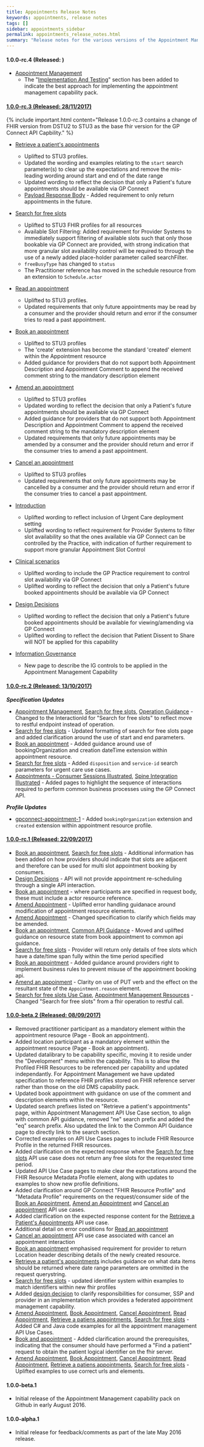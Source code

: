 ```yaml
---
title: Appointments Release Notes
keywords: appointments, release notes
tags: []
sidebar: appointments_sidebar
permalink: appointments_release_notes.html
summary: "Release notes for the various versions of the Appointment Management capability."
---
```


#### 1.0.0-rc.4 (Released: )

- [Appointment Management](appointments.html)
  - The "[Implementation And Testing](appointments.html#implementation-and-testing)" section has been added to indicate the best approach for implementing the appointment management capability pack.


#### [1.0.0-rc.3 (Released: 28/11/2017)](https://github.com/nhsconnect/gpconnect/releases/tag/Appointment_rc.3_Foundations_rc.4_GP_Connect_rc.1) 

{% include important.html content="Release 1.0.0-rc.3 contains a change of FHIR version from DSTU2 to STU3 as the base fhir version for the GP Connect API Capbility." %}

- [Retrieve a patient's appointments](appointments_use_case_retrieve_a_patients_appointments.html) 
  - Uplifted to STU3 profiles.
  - Updated the wording and examples relating to the `start` search parameter(s) to clear up the expectations and remove the mis- leading wording around start and end of the date range
  - Updated wording to reflect the decision that only a Patient's future appointments should be available via GP Connect
  - [Payload Response Body](appointments_use_case_retrieve_a_patients_appointments.html#payload-response-body) - Added requirement to only return appointments in the future.
- [Search for free slots](appointments_use_case_search_for_free_slots.html)
  - Uplifted to STU3 FHIR profiles for all resources
  - Available Slot Filtering:  Added requirement for Provider Systems to immediately support filtering of available slots such that only those bookable via GP Connect are provided, with strong indication that more granular slot availability control will be required to through the use of a newly added place-holder parameter called searchFilter.
  - `freeBusyType` has changed to `status`
  - The Practitioner reference has moved in the schedule resource from an extension to `Schedule.actor`
- [Read an appointment](appointments_use_case_read_an_appointment.html) 
  - Uplifted to STU3 profiles.
  - Updated requirements that only future appointments may be read by a consumer and the provider should return and error if the consumer tries to read a past appointment.
- [Book an appointment](appointments_use_case_book_an_appointment.html) 
  - Uplifted to STU3 profiles
  - The 'create' extension has become the standard 'created' element within the Appointment resource
  - Added guidance for providers that do not support both Appointment Description and Appointment Comment to append the received comment string to the mandatory description element 
- [Amend an appointment](appointments_use_case_amend_an_appointment.html) 
  - Uplifted to STU3 profiles
  - Updated wording to reflect the decision that only a Patient's future appointments should be available via GP Connect
  - Added guidance for providers that do not support both Appointment Description and Appointment Comment to append the received comment string to the mandatory description element
  - Updated requirements that only future appointments may be amended by a consumer and the provider should return and error if the consumer tries to amend a past appointment.
- [Cancel an appointment](appointments_use_case_cancel_an_appointment.html)
  - Uplifted to STU3 profiles
  - Updated requirements that only future appointments may be cancelled by a consumer and the provider should return and error if the consumer tries to cancel a past appointment.
  
- [Introduction](appointments.html)
  - Uplifted wording to reflect inclusion of Urgent Care deployment setting
  - Uplifted wording to reflect requirement for Provider Systems to filter slot availability so that the ones available via GP Connect can be controlled by the Practice, with indication of further requirement to support more granular Appointment Slot Control 

- [Clinical scenarios](appointments_clinical_scenarios.html)
  - Uplifted wording to include the GP Practice requirement to control slot availability via GP Connect 
  - Uplifted wording to reflect the decision that only a Patient's future booked appointments should be available via GP Connect
 
- [Design Decisions](appointments_design.html#viewing-and-amending-booked-appointments)
  - Uplifted wording to reflect the decision that only a Patient's future booked appointments should be available for viewing/amending via GP Connect
  - Uplifted wording to reflect the decision that Patient Dissent to Share will NOT be applied for this capability

- [Information Governance](appointments_ig.html)
  - New page to describe the IG controls to be applied in the Appointment Management Capability

#### [1.0.0-rc.2 (Released: 13/10/2017)](https://github.com/nhsconnect/gpconnect/releases/tag/Appointment_Management_rc.2_release)

  ***Specification Updates***
  - [Appointment Management](appointments.html), [Search for free slots](appointments_use_case_search_for_free_slots.html), [Operation Guidance](development_fhir_operation_guidance.html) - Changed to the InteractionId for "Search for free slots" to reflect move to restful endpoint instead of operation.
  - [Search for free slots](appointments_use_case_search_for_free_slots.html#search-parameters) - Updated formatting of search for free slots page and added clarification around the use of start and end parameters.
  - [Book an appointment](appointments_use_case_book_an_appointment.html#payload-request-body) - Added guidance around use of bookingOrganization and creation dateTime extension within appointment resource.
  - [Search for free slots](appointments_use_case_search_for_free_slots.html#search-parameters) - Added `disposition` and `service-id` search parameters for urgent care use cases.
  - [Appointments - Consumer Sessions Illustrated](appointments_consumer_sessions.html), [Spine Integration Illustrated](integration_illustrated.html) - Added pages to highlight the sequence of interactions required to perform common business processes using the GP Connect API.
  
  ***Profile Updates***
  - [gpconnect-appointment-1](https://fhir.nhs.uk/StructureDefinition/gpconnect-appointment-1) - Added `bookingOrganization` extension and `created` extension within appointment resource profile.

#### [1.0.0-rc.1 (Released: 22/09/2017)](https://github.com/nhsconnect/gpconnect/releases/tag/Appointment_rc.1_and_Foundations_rc.3_release)
  - [Book an appointment](appointments_use_case_book_an_appointment.html#payload-request-body), [Search for free slots](appointments_use_case_search_for_free_slots.html#payload-response-body) - Additional information has been added on how providers should indicate that slots are adjacent and therefore can be used for multi slot appointment booking by consumers.
  - [Design Decisions](appointments_design.html) - API will not provide appointment re-scheduling through a single API interaction.
  - [Book an appointment](appointments_use_case_book_an_appointment.html#payload-request-body) - where participants are specified in request body, these must include a actor resource reference.
  - [Amend Appointment](appointments_use_case_amend_an_appointment.html#error-handling) - Uplifted error handling guidanace around modification of appointment resource elements.
  - [Amend Appointment](appointments_use_case_amend_an_appointment.html#payload-request-body) - Changed specification to clarify which fields may be amended.
  - [Book an appointment](appointments_use_case_book_an_appointment.html), [Common API Guidance](development_fhir_api_guidance.html#managing-return-content) - Moved and uplifted guidance on resource state from book appointment to common api guidance.
  - [Search for free slots](appointments_use_case_search_for_free_slots.html) - Provider will return only details of free slots which have a date/time span fully within the time period specified
  - [Book an appointment](appointments_use_case_book_an_appointment.html#error-handling) - Added guidance around providers right to implement business rules to prevent misuse of the appointment booking api.
  - [Amend an appoinment](appointments_use_case_amend_an_appointment.html) - Clarity on use of PUT verb and the effect on the resultant state of the `Appointment.reason` element.
  - [Search for free slots Use Case](appointments_use_case_search_for_free_slots.html), [Appointment Management Resources](datalibraryappointment.html#search-for-free-slots) - Changed "Search for free slots" from a fhir operation to restful call.

#### [1.0.0-beta.2 (Released: 08/09/2017)](https://github.com/nhsconnect/gpconnect/releases/tag/Appointment_beta.2_and_Foundations_rc.2_release)
  - Removed practitioner participant as a mandatory element within the appointment resource (Page - Book an appointment).
  - Added location participant as a mandatory element within the appointment resource (Page - Book an appointment).
  - Updated datalibrary to be capability specific, moving it to reside under the "Development" menu within the capability. This is to allow the Profiled FHIR Resources to be referenced per capability and updated independantly. For Appointment Management we have updated specification to reference FHIR profiles stored on FHIR reference server rather than those on the old DMS capability pack.
  - Updated book appointment with guidance on use of the comment and description elements within the resource.
  - Updated search prefixes listed on "Retrieve a patient's appointments" page, within Appointment Management API Use Case section, to align with common API guidance, removed "ne" search prefix and added the "eq" search prefix. Also updated the link to the Common API Guidance page to directly link to the search section.
  - Corrected examples on API Use Cases pages to include FHIR Resource Profile in the returned FHIR resources.
  - Added clarification on the expected response when the [Search for free slots](appointments_use_case_search_for_free_slots.html) API use case does not return any free slots for the requested time period.
  - Updated API Use Case pages to make clear the expectations around the FHIR Resource Metadata Profile element, along with updates to examples to show new profile definitions.
  - Added clarification around GP Connect "FHIR Resource Profile" and "Metadata Profile" requirements on the request/consumer side of the [Book an Appointment](appointments_use_case_book_an_appointment.htm), [Amend  an Appointment](appointments_use_case_amend_an_appointment.html) and [Cancel an appointment](appointments_use_case_cancel_an_appointment.html) API use cases. 
  - Added clarification on the expected response content for the [Retrieve a Patient's Appointments](appointments_use_case_retrieve_a_patients_appointments.html) API use case.
  - Additional detail on error conditions for [Read an appointment](appointments_use_case_read_an_appointment.html)
  - [Cancel an appointment](appointments_use_case_cancel_an_appointment.html) API use case associated with cancel an appointment interaction
  - [Book an appointment](development_fhir_api_guidance.html#create-resource) emphasised requirement for provider to return Location header describing details of the newly created resource.
  - [Retrieve a patient's appointments](appointments_use_case_retrieve_a_patients_appointments.html#payload-response-body) includes guidance on what data items should be returned where date range parameters are ommitted in the request querystring.
  - [Search for free slots](appointments_use_case_search_for_free_slots.html) - updated identifier system within examples to match identifiers within new fhir profiles
  - Added [design decision](appointments_design.html) to clarify responsibilities for consumer, SSP and provider in an implementation which provides a federated appointment management capability. 
  - [Amend Appointment](appointments_use_case_amend_an_appointment.html), [Book Appointment](appointments_use_case_book_an_appointment.html), [Cancel Appointment](appointments_use_case_cancel_an_appointment.html), [Read Appointment](appointments_use_case_read_an_appointment.html), [Retrieve a patiens appointments](appointments_use_case_retrieve_a_patients_appointments.html), [Search for free slots](appointments_use_case_search_for_free_slots.html) - Added C# and Java code examples for all the appointment management API Use Cases.
  - [Book and appointment](appointments_use_case_book_an_appointment.html#consumer) - Added clarification around the prerequisites, indicating that the consumer should have performed a "Find a patient" request to obtain the patient logical identifier on the fhir server.
  - [Amend Appointment](appointments_use_case_amend_an_appointment.html), [Book Appointment](appointments_use_case_book_an_appointment.html), [Cancel Appointment](appointments_use_case_cancel_an_appointment.html), [Read Appointment](appointments_use_case_read_an_appointment.html), [Retrieve a patiens appointments](appointments_use_case_retrieve_a_patients_appointments.html), [Search for free slots](appointments_use_case_search_for_free_slots.html) - Uplifted examples to use correct urls and elements.
  
#### 1.0.0-beta.1
  - Initial release of the Appointment Management capability pack on Github in early August 2016.
  
#### 1.0.0-alpha.1
  - Initial release for feedback/comments as part of the late May 2016 release.
  
